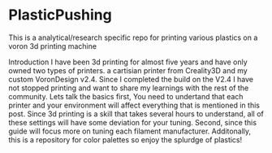 # PlasticPushing
This is a analytical/research specific repo for printing various plastics on a voron 3d printing machine

Introduction
I have been 3d printing for almost five years and have only owned two types of printers. a cartisian printer from Creality3D and my custom VoronDesign v2.4. Since I completed the build on the V2.4 I have not stopped printing and want to share my learnings with the rest of the community. 
Lets talk the basics first, You need to undertand that each printer and your environment will affect everything that is mentioned in this post. Since 3d printing is a skill that takes several hours to understand, all of these settings will have some deviation for your tuning.
Second, since this guide will focus more on tuning each filament manufacturer. Additonally, this is a repository for color palettes so enjoy the splurdge of plastics!
